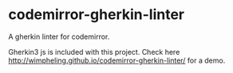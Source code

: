 # codemirror-gherkin-linter

A gherkin linter for codemirror.


Gherkin3 js is included with this project.
Check here http://wimpheling.github.io/codemirror-gherkin-linter/ for a demo.

